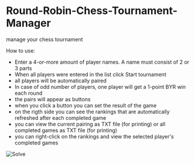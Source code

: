 # Round-Robin-Chess-Tournament-Manager
manage your chess tournament

How to use:
- Enter a 4-or-more amount of player names. A name must consist of 2 or 3 parts
- When all players were entered in the list click Start tournament
- all players will be automatically paired
- In case of odd number of players, one player will get a 1-point BYR win each round
- the pairs will appear as buttons
- when you click a button you can set the result of the game
- on the rigth side you can see the rankings that are automatically refreshed after each completed game
- you can view the current pairing as TXT file (for printing) or all completed games as TXT file (for printing)
- you can right-click on the rankings and view the selected player's completed games

![Solve](https://i.ibb.co/Z2kvNrC/Untitled.png)
